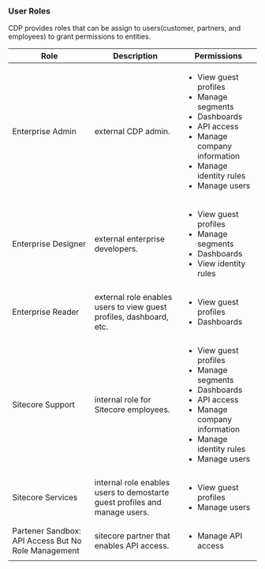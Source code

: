 ### User Roles

CDP provides roles that can be assign to users(customer, partners, and employees) to grant permissions to entities.

| Role | Description | Permissions |
| --- | --- | --- |
| Enterprise Admin | external CDP admin. |<ul><li> View guest profiles </li><li> Manage segments </li><li> Dashboards </li><li> API access </li><li> Manage company information </li><li> Manage identity rules </li><li> Manage users </li></ul> |
| Enterprise Designer | external enterprise developers. |<ul><li> View guest profiles </li><li> Manage segments </li><li> Dashboards </li><li> View identity rules </li></ul>|
| Enterprise Reader | external role enables users to view guest profiles, dashboard, etc. |<ul><li> View guest profiles </li><li> Dashboards </li></ul> |
| Sitecore Support | internal role for Sitecore employees. |<ul><li> View guest profiles </li><li> Manage segments </li><li> Dashboards </li><li> API access </li><li> Manage company information </li><li> Manage identity rules </li><li> Manage users </li></ul> |
| Sitecore Services | internal role enables users to demostarte guest profiles and manage users. |<ul><li> View guest profiles </li><li> Manage users </li></ul> |
| Partener Sandbox: API Access But No Role Management | sitecore partner that enables API access. |<ul><li> Manage API access </li></ul> |